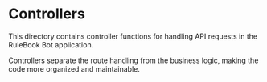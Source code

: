 # Controllers

This directory contains controller functions for handling API requests in the RuleBook Bot application.

Controllers separate the route handling from the business logic, making the code more organized and maintainable.